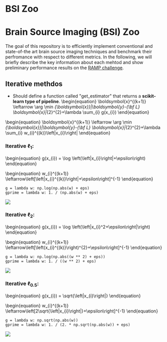 BSI Zoo
=========================================

# Brain Source Imaging (BSI) Zoo
The goal of this repository is to efficiently implement conventional and state-of-the art brain source imaging techniques and benchmark their perfromance with respect to different metrics. In the following, we will briefly describe the key information about each mehtod and show preliminary performance results on the [RAMP challenge](https://github.com/ramp-kits/meg). 
 

## Iterative methdos
* Should define a function called "get_estimator" that returns a **scikit-learn type of pipeline**.
\begin{equation}
\boldsymbol{x}^{(k+1)} \leftarrow \arg \min _{\boldsymbol{x}}\|\boldsymbol{y}-{\bf L} \boldsymbol{x}\|_{2}^{2}+\lambda \sum_{i} g(x_{i})
\end{equation}


\begin{equation}
\boldsymbol{x}^{(k+1)} \leftarrow \arg \min _{\boldsymbol{x}}\|\boldsymbol{y}-{\bf L} \boldsymbol{x}\|_{2}^{2}+\lambda \sum_{i} w_{i}^{(k)}\left|x_{i}\right|
\end{equation}

### Iterative $\ell_1$:
\begin{equation}
g(x_{i}) = \log \left(\left|x_{i}\right|+\epsilon\right)
\end{equation}

\begin{equation}
w_{i}^{(k+1)} \leftarrow\left[\left|x_{i}^{(k)}\right|+\epsilon\right]^{-1}
\end{equation}

```python=
g = lambda w: np.log(np.abs(w) + eps)
gprime = lambda w: 1. / (np.abs(w) + eps)
```

![](https://i.imgur.com/GJsY3L7.png)

### Iterative $\ell_2$:
\begin{equation}
g(x_{i}) = \log \left(\left|x_{i}^2+\epsilon\right|\right)
\end{equation}

\begin{equation}
w_{i}^{(k+1)} \leftarrow\left[\left(x_{i}^{(k)}\right)^{2}+\epsilon\right]^{-1}
\end{equation}

```python=
g = lambda w: np.log(np.abs((w ** 2) + eps))
gprime = lambda w: 1. / ((w ** 2) + eps)
```
![](https://i.imgur.com/AGeUzr6.png)


### Iterative $\ell_{0.5}$:

\begin{equation}
g(x_{i}) =  \sqrt{\left|x_{i}\right|}
\end{equation}

\begin{equation}
w_{i}^{(k+1)} \leftarrow\left[2\sqrt{\left|x_{i}\right|}+\epsilon\right]^{-1}
\end{equation}

```python=
g = lambda w: np.sqrt(np.abs(w))
gprime = lambda w: 1. / (2. * np.sqrt(np.abs(w)) + eps)
```
![](https://i.imgur.com/lP6QKEH.png)


